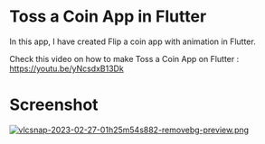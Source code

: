 # Toss a Coin App in Flutter

In this app, I have created Flip a coin app with animation in Flutter.

Check this video on how to make Toss a Coin App on Flutter : https://youtu.be/yNcsdxB13Dk

# Screenshot

[![vlcsnap-2023-02-27-01h25m54s882-removebg-preview.png](https://i.postimg.cc/Ss2XzCSq/vlcsnap-2023-02-27-01h25m54s882-removebg-preview.png)](https://postimg.cc/njxVys9w)
